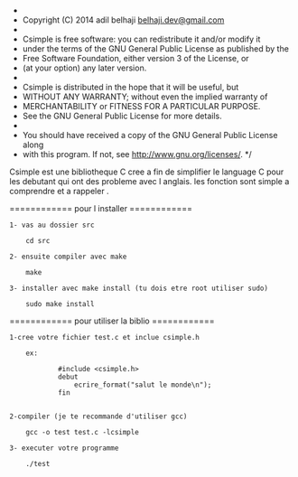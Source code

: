 *
 * Copyright (C) 2014 adil belhaji <belhaji.dev@gmail.com>
 * 
 * Csimple is free software: you can redistribute it and/or modify it
 * under the terms of the GNU General Public License as published by the
 * Free Software Foundation, either version 3 of the License, or
 * (at your option) any later version.
 * 
 * Csimple is distributed in the hope that it will be useful, but
 * WITHOUT ANY WARRANTY; without even the implied warranty of
 * MERCHANTABILITY or FITNESS FOR A PARTICULAR PURPOSE.
 * See the GNU General Public License for more details.
 * 
 * You should have received a copy of the GNU General Public License along
 * with this program.  If not, see <http://www.gnu.org/licenses/>.
 */

 Csimple est une bibliotheque C cree a fin de simplifier le language C pour les debutant
 qui ont des probleme avec l anglais.
 les fonction sont simple a comprendre et a rappeler .

============ pour l installer ============

 	1- vas au dossier src 

 		cd src
 	
 	2- ensuite compiler avec make
 	
 		make
 	
 	3- installer avec make install (tu dois etre root utiliser sudo)
 	
 		sudo make install



============ pour utiliser la biblio  ============

 	1-cree votre fichier test.c et inclue csimple.h 
 		
 		ex:

 				#include <csimple.h>
 				debut
 					ecrire_format("salut le monde\n");
 				fin

 	
 	2-compiler (je te recommande d'utiliser gcc)

 		gcc -o test test.c -lcsimple

 	3- executer votre programme

 		./test